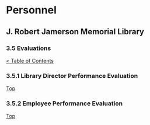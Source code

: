 [0]: ../README.md
[3.5]: evaluations.md

# Personnel
## J. Robert Jamerson Memorial Library
### 3.5 Evaluations
[< Table of Contents][0]

### 3.5.1 Library Director Performance Evaluation



[Top][3.5]

### 3.5.2 Employee Performance Evaluation



[Top][3.5]
